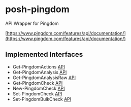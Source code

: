 posh-pingdom
============

API Wrapper for Pingdom

[https://www.pingdom.com/features/api/documentation/](https://www.pingdom.com/features/api/documentation/)

Implemented Interfaces
----

- Get-PingdomActions [API](https://www.pingdom.com/features/api/documentation/#MethodGet+Actions+%28Alerts%29+List "Get Actions")
- Get-PingdomAnalysis [API](https://www.pingdom.com/features/api/documentation/#MethodGet+Root+Cause+Analysis+Results+List "Get Root Cause Analysis Results List")
- Get-PingdomAnalysisRaw [API](https://www.pingdom.com/features/api/documentation/#MethodGet+Raw+Analysis+Results "Get Raw Analysis Results")
- Get-PingdomCheck [API](https://www.pingdom.com/features/api/documentation/#MethodGet+Check+List "Get Check List")
- New-PingdomCheck [API](https://www.pingdom.com/features/api/documentation/#MethodCreate+New+Check "Create New Check")
- Set-PingdomCheck [API](https://www.pingdom.com/features/api/documentation/#MethodModify+Check "Modify Check")
- Set-PingdomBulkCheck [API](https://www.pingdom.com/features/api/documentation/#MethodModify+Multiple+Checks "Modify Multiple Checks")